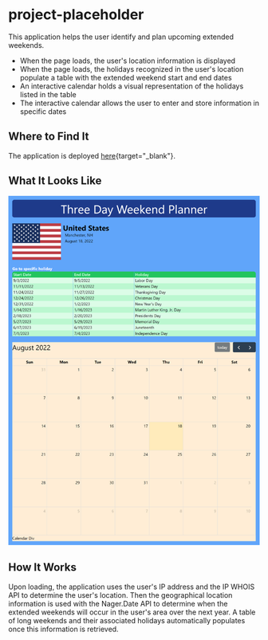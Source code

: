 # project-placeholder
This application helps the user identify and plan upcoming extended weekends.

* When the page loads, the user's location information is displayed
* When the page loads, the holidays recognized in the user's location populate a table with the extended weekend start and end dates
* An interactive calendar holds a visual representation of the holidays listed in the table
* The interactive calendar allows the user to enter and store information in specific dates

## Where to Find It
The application is deployed [here](https://pikaypi.github.io/project-placeholder/){target="_blank"}.

## What It Looks Like
![A screenshot of the long weekend planner application](./assets/images/screenshot.png)

## How It Works
Upon loading, the application uses the user's IP address and the IP WHOIS API to determine the user's location. Then the geographical location information is used with the Nager.Date API to determine when the extended weekends will occur in the user's area over the next year. A table of long weekends and their associated holidays automatically populates once this information is retrieved.
